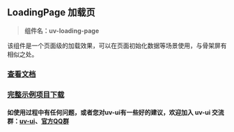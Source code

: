## LoadingPage 加载页

> **组件名：uv-loading-page**

该组件是一个页面级的加载效果，可以在页面初始化数据等场景使用，与骨架屏有相似之处。

### <a href="https://www.uvui.cn/components/loadingPage.html" target="_blank">查看文档</a>

### [完整示例项目下载](https://ext.dcloud.net.cn/plugin?name=uv-ui)

#### 如使用过程中有任何问题，或者您对uv-ui有一些好的建议，欢迎加入 uv-ui 交流群：<a href="https://ext.dcloud.net.cn/plugin?id=12287" target="_blank">uv-ui</a>、<a href="https://www.uvui.cn/components/addQQGroup.html" target="_blank">官方QQ群</a>
